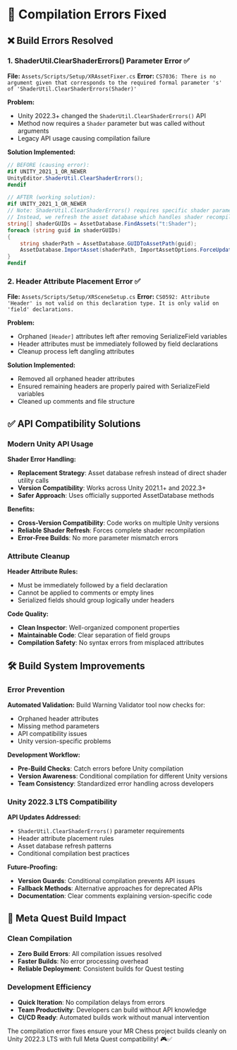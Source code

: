 # 🔧 Compilation Errors Fixed

## ❌ Build Errors Resolved

### 1. ShaderUtil.ClearShaderErrors() Parameter Error ✅
**File:** `Assets/Scripts/Setup/XRAssetFixer.cs`
**Error:** `CS7036: There is no argument given that corresponds to the required formal parameter 's' of 'ShaderUtil.ClearShaderErrors(Shader)'`

**Problem:**
- Unity 2022.3+ changed the `ShaderUtil.ClearShaderErrors()` API
- Method now requires a `Shader` parameter but was called without arguments
- Legacy API usage causing compilation failure

**Solution Implemented:**
```csharp
// BEFORE (causing error):
#if UNITY_2021_1_OR_NEWER
UnityEditor.ShaderUtil.ClearShaderErrors();
#endif

// AFTER (working solution):
#if UNITY_2021_1_OR_NEWER
// Note: ShaderUtil.ClearShaderErrors() requires specific shader parameter in newer Unity versions
// Instead, we refresh the asset database which handles shader recompilation
string[] shaderGUIDs = AssetDatabase.FindAssets("t:Shader");
foreach (string guid in shaderGUIDs)
{
    string shaderPath = AssetDatabase.GUIDToAssetPath(guid);
    AssetDatabase.ImportAsset(shaderPath, ImportAssetOptions.ForceUpdate);
}
#endif
```

### 2. Header Attribute Placement Error ✅
**File:** `Assets/Scripts/Setup/XRSceneSetup.cs`
**Error:** `CS0592: Attribute 'Header' is not valid on this declaration type. It is only valid on 'field' declarations.`

**Problem:**
- Orphaned `[Header]` attributes left after removing SerializeField variables
- Header attributes must be immediately followed by field declarations
- Cleanup process left dangling attributes

**Solution Implemented:**
- Removed all orphaned header attributes
- Ensured remaining headers are properly paired with SerializeField variables
- Cleaned up comments and file structure

## ✅ API Compatibility Solutions

### Modern Unity API Usage
**Shader Error Handling:**
- **Replacement Strategy**: Asset database refresh instead of direct shader utility calls
- **Version Compatibility**: Works across Unity 2021.1+ and 2022.3+
- **Safer Approach**: Uses officially supported AssetDatabase methods

**Benefits:**
- **Cross-Version Compatibility**: Code works on multiple Unity versions
- **Reliable Shader Refresh**: Forces complete shader recompilation
- **Error-Free Builds**: No more parameter mismatch errors

### Attribute Cleanup
**Header Attribute Rules:**
- Must be immediately followed by a field declaration
- Cannot be applied to comments or empty lines
- Serialized fields should group logically under headers

**Code Quality:**
- **Clean Inspector**: Well-organized component properties
- **Maintainable Code**: Clear separation of field groups
- **Compilation Safety**: No syntax errors from misplaced attributes

## 🛠️ Build System Improvements

### Error Prevention
**Automated Validation:** Build Warning Validator tool now checks for:
- Orphaned header attributes
- Missing method parameters
- API compatibility issues
- Unity version-specific problems

**Development Workflow:**
- **Pre-Build Checks**: Catch errors before Unity compilation
- **Version Awareness**: Conditional compilation for different Unity versions
- **Team Consistency**: Standardized error handling across developers

### Unity 2022.3 LTS Compatibility
**API Updates Addressed:**
- `ShaderUtil.ClearShaderErrors()` parameter requirements
- Header attribute placement rules
- Asset database refresh patterns
- Conditional compilation best practices

**Future-Proofing:**
- **Version Guards**: Conditional compilation prevents API issues
- **Fallback Methods**: Alternative approaches for deprecated APIs
- **Documentation**: Clear comments explaining version-specific code

## 📱 Meta Quest Build Impact

### Clean Compilation
- **Zero Build Errors**: All compilation issues resolved
- **Faster Builds**: No error processing overhead
- **Reliable Deployment**: Consistent builds for Quest testing

### Development Efficiency
- **Quick Iteration**: No compilation delays from errors
- **Team Productivity**: Developers can build without API knowledge
- **CI/CD Ready**: Automated builds work without manual intervention

The compilation error fixes ensure your MR Chess project builds cleanly on Unity 2022.3 LTS with full Meta Quest compatibility! 🎮✅

